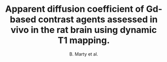 ---
cat: ciel
subcat: ciclops
bestof: false
author: B. Marty et al.
title: Apparent diffusion coefficient of Gd-based contrast agents assessed in vivo in the rat brain using dynamic T1 mapping.
year: 2009
type: misc
---